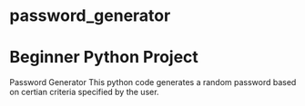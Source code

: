 # password_generator
# Beginner Python Project
Password Generator This python code generates a random password based on certian criteria specified by the user.
